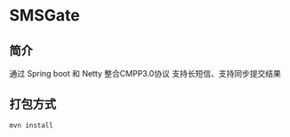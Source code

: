 # SMSGate

## 简介
通过 Spring boot 和 Netty 整合CMPP3.0协议
支持长短信、支持同步提交结果

## 打包方式
```shell script
mvn install
```

